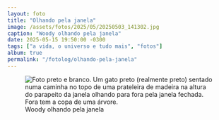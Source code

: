```yaml
---
layout: foto
title: "Olhando pela janela"
image: /assets/fotos/2025/05/20250503_141302.jpg
caption: "Woody olhando pela janela"
date: 2025-05-15 19:50:00 -0300
tags: ["a vida, o universo e tudo mais", "fotos"]
album: true
permalink: "/fotolog/olhando-pela-janela"
---
```

<figure class="foto-post">
<img src="{{ site.baseurl }}/assets/fotos/2025/05/20250503_141302.jpg" alt="Foto preto e branco. Um gato preto (realmente preto) sentado numa caminha no topo de uma prateleira de madeira na altura do parapeito da janela olhando para fora pela janela fechada. Fora tem a copa de uma árvore." title="Woody admirando a paisagem">
<figcaption>Woody olhando pela janela</figcaption>
</figure>